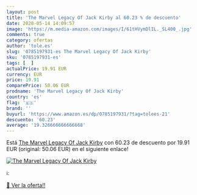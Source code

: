 ```yaml
---
layout: post
title: 'The Marvel Legacy Of Jack Kirby al 60.23 % de descuento'
date: 2020-05-14 14:09:57
image: 'https://m.media-amazon.com/images/I/61tHVymDlIL._SL400_.jpg'
comments: true
category: ofertas
author: 'tole.es'
slug: '0785197931-es The Marvel Legacy Of Jack Kirby'
sku: '0785197931-es'
tags: [  ]
actualPrice: 19.91 EUR
currency: EUR
price: 19.91
comparePrice: 50.06 EUR
prodname: 'The Marvel Legacy Of Jack Kirby'
country: 'es'
flag: '🇪🇸'
brand: ''
buyurl: 'https://www.amazon.es/dp/0785197931/?tag=tolees-21'
descuento: '60.23'
average: '19.326666666666668'
---
```


Está [The Marvel Legacy Of Jack Kirby](https://www.amazon.es/dp/0785197931/?tag=tolees-21) con 60.23 de descuento por 19.91 EUR (original: 50.06 EUR) en el siguiente enlace!

[![The Marvel Legacy Of Jack Kirby](https://m.media-amazon.com/images/I/61tHVymDlIL._SL400_.jpg)](https://www.amazon.es/dp/0785197931/?tag=tolees-21)

ℹ️:


[🛒 Ver la oferta!!](https://www.amazon.es/dp/0785197931/?tag=tolees-21)
